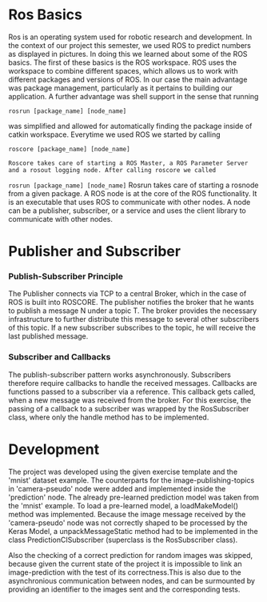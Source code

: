 # Ros Basics 


Ros is an operating system used for robotic research and development. In the context of our project this semester, we used ROS to predict numbers as displayed in pictures. In doing this we learned about some of the ROS basics. The first of these basics is the ROS workspace. ROS uses the workspace to combine different spaces, which allows us to work with different packages and versions of ROS. In our case the main advantage was package management, particularly as it pertains to building our application. A further advantage was shell support in the sense that running 
```
rosrun [package_name] [node_name] 
```
was simplified and allowed for automatically finding the package inside of catkin workspace. 
   Everytime we used ROS we started by calling 
   ```
roscore [package_name] [node_name] 
```
    Roscore takes care of starting a ROS Master, a ROS Parameter Server and a rosout logging node. After calling roscore we called 
   ```rosrun [package_name] [node_name]``` 
   Rosrun takes care of starting a rosnode from a given package. A ROS node is at the core of the ROS functionality. It is an executable that uses ROS to communicate with other nodes. A node can be a publisher, subscriber, or a service and uses the client library to communicate with other nodes.  
 
# Publisher and Subscriber
### Publish-Subscriber Principle
The Publisher connects via TCP to a central Broker, which in the case of ROS is built into ROSCORE. The publisher 
notifies the broker that he wants to publish a message N under a topic T.
The broker provides the necessary infrastructure to further distribute this message to several other subscribers of 
this topic. If a new subscriber subscribes to the topic, he will receive the last published message.

### Subscriber and Callbacks

The publish-subscriber pattern works asynchronously. Subscribers therefore require callbacks to handle the received 
messages. Callbacks are functions passed to a subscriber via a reference. This callback gets called, when a new message 
was received from the broker. For this exercise, the passing of a callback to a subscriber was wrapped by the 
RosSubscriber class, where only the handle method has to be implemented.

# Development 

The project was developed using the given exercise template and the 'mnist' dataset example.
The counterparts for the image-publishing-topics in 'camera-pseudo' node were added and implemented inside the 
'prediction' node. The already pre-learned prediction model was taken from the 'mnist' example. To load a pre-learned 
model, a loadMakeModel() method was implemented.
Because the image message received by the 'camera-pseudo' node was not correctly shaped to be processed by the Keras 
Model, a unpackMessageStatic method had to be implemented in the class PredictionCISubscriber (superclass is the 
RosSubscriber class).

Also the checking of a correct prediction for random images was skipped, because given the current state of the project it is impossible 
to link an image-prediction with the test of its correctness.This is also due to the asynchronious communication between nodes, and can be surmounted by providing an identifier to the images sent and the corresponding tests.